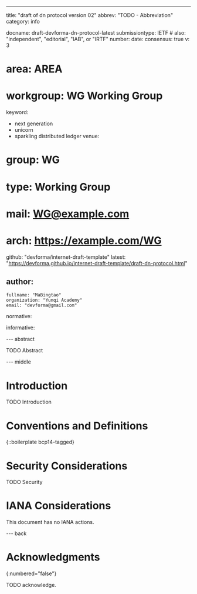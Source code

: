 ---
title: "draft of dn protocol version 02"
abbrev: "TODO - Abbreviation"
category: info

docname: draft-devforma-dn-protocol-latest
submissiontype: IETF  # also: "independent", "editorial", "IAB", or "IRTF"
number:
date:
consensus: true
v: 3
# area: AREA
# workgroup: WG Working Group
keyword:
 - next generation
 - unicorn
 - sparkling distributed ledger
venue:
#  group: WG
#  type: Working Group
#  mail: WG@example.com
#  arch: https://example.com/WG
  github: "devforma/internet-draft-template"
  latest: "https://devforma.github.io/internet-draft-template/draft-dn-protocol.html"

author:
 -
    fullname: "MaBingtao"
    organization: "Yunqi Academy"
    email: "devforma@gmail.com"

normative:

informative:


--- abstract

TODO Abstract


--- middle

# Introduction

TODO Introduction


# Conventions and Definitions

{::boilerplate bcp14-tagged}


# Security Considerations

TODO Security


# IANA Considerations

This document has no IANA actions.


--- back

# Acknowledgments
{:numbered="false"}

TODO acknowledge.
